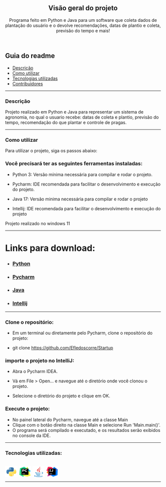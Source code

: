 
  <h2 align="center">Visão geral do projeto</h2>

  <p align="center">
    Programa feito em Python e Java para um software que coleta dados de plantação do usuário e o devolve recomendações, datas de plantio e coleta, previsão do tempo e mais!
    <br>
    </p>
</p>

<br>


## Guia do readme
- [Descrição](#descrição)
- [Como utilizar](#como-utilizar)
- [Tecnologias utilizadas](#tecnologias-utilizadas)
- [Contribuidores](#contribuidores)

<hr>

### Descrição

Projeto realizado em Python e Java para representar um sistema de agronomia, no qual o usuario recebe: datas de coleta e plantio, previsão do tempo, recomendação do que plantar e controle de pragas.
<hr>




### Como utilizar

 Para utilizar o projeto, siga os passos abaixo:
 

### Você precisará ter as seguintes ferramentas instaladas:

 * Python 3: Versão mínima necessária para compilar e rodar o projeto.

 * Pycharm: IDE recomendada para facilitar o desenvolvimento e execução do projeto.

 * Java 17: Versão minima necessária para compilar e rodar o projeto
 
 * Intellij: IDE recomendada para facilitar o desenvolvimento e execução do projeto

  Projeto realizado no windows 11
  
<hr>

 # Links para download: 
  * ### [Python](https://www.python.org/downloads/)
  * ### [Pycharm](https://www.jetbrains.com/pycharm/)
  * ### [Java](https://www.java.com/pt-BR/download/)
  * ### [Intellij](https://www.jetbrains.com/pt-br/idea/download/)

<hr>

### Clone o repositório:

* Em um terminal ou diretamente pelo Pycharm, clone o repositório do projeto:

* git clone https://github.com/Efledoscorre/Startup
### importe o projeto no IntelliJ:


* Abra o Pycharm IDEA.

* Vá em File > Open... e navegue até o diretório onde você clonou o projeto.

* Selecione o diretório do projeto e clique em OK.


### Execute o projeto:

* No painel lateral do Pycharm, navegue até a classe Main 
* Clique com o botão direito na classe Main e selecione Run 'Main.main()'.
* O programa será compilado e executado, e os resultados serão exibidos no console da IDE.

<hr>

### Tecnologias utilizadas:

<div style="display: inline_block"><br>
   <img align="center" alt="Lucas-Java" height="35" width="40" src="https://raw.githubusercontent.com/devicons/devicon/master/icons/python/python-original.svg">
  <img align="center" alt="Lucas-Java" height="35" width="40" src="https://raw.githubusercontent.com/devicons/devicon/master/icons/pycharm/pycharm-original.svg">
  <img align="center" alt="Lucas-Java" height="35" width="40" src="https://raw.githubusercontent.com/devicons/devicon/master/icons/java/java-original.svg">
  <img align="center" alt="Lucas-Java" height="35" width="40" src="https://raw.githubusercontent.com/devicons/devicon/master/icons/intellij/intellij-original.svg">

  <hr>

